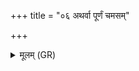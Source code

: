 +++
title = "०६ अथर्वा पूर्णं चमसम्"

+++
<details><summary>मूलम् (GR)</summary>

अथर्वा पूर्णं चमसं  
यम् इन्द्रायाबिभर् वाजिनीवते ।  
तस्मिन् कृणोतु सुकृतस्य लोकं  
तस्मिन्न् इन्दुः पवते विश्वदानीम् ॥
</details>